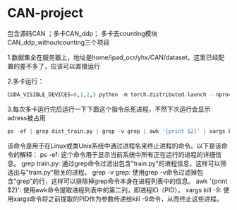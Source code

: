 # CAN-project
包含源码CAN ；多卡CAN_ddp； 多卡去counting模块CAN_ddp_withoutcounting三个项目

1.数据集全在服务器上，地址是home/ipad_ocr/yhx/CAN/dataset，这里已经配置的差不多了，应该可以直接运行

2.多卡运行： 
```python
CUDA_VISIBLE_DEVICES=0,1,2,3 python -m torch.distributed.launch --nproc_per_node=4 dist_train.py
```

3.每次多卡运行完后运行一下下面这个指令杀死进程，不然下次运行会显示adress被占用
```python
ps -ef | grep dist_train.py | grep -v grep | awk '{print $2}' | xargs kill -9
```

该命令是用于在Linux或类Unix系统中通过进程名来终止进程的命令。以下是该命令的解释：
  ps -ef: 这个命令用于显示当前系统中所有正在运行的进程的详细信息。
  grep train.py: 通过grep命令过滤出包含"train.py"的进程信息，这样可以筛选出与"train.py"相关的进程。
  grep -v grep: 使用grep -v命令过滤掉包含"grep"的行，这样可以排除掉grep命令本身在进程列表中的信息。
  awk '{print $2}': 使用awk命令提取进程列表中的第二列，即进程ID（PID）。
  xargs kill -9: 使用xargs命令将之前提取的PID作为参数传递给kill -9命令，从而终止这些进程。
